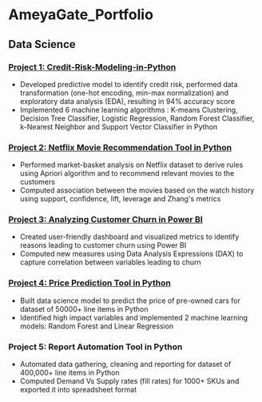 # AmeyaGate_Portfolio
## Data Science

### [Project 1: Credit-Risk-Modeling-in-Python](https://github.com/ameyagate/Credit-Risk-Modeling-in-Python/blob/main/Credit%20Risk%20Modeling.ipynb)
* Developed predictive model to identify credit risk, performed data transformation (one-hot encoding, min-max normalization) and exploratory data analysis (EDA), resulting in 94% accuracy score
* Implemented 6 machine learning algorithms : K-means Clustering, Decision Tree Classifier, Logistic Regression, Random Forest Classifier, k-Nearest Neighbor and Support Vector Classifier in Python

### [Project 2: Netflix Movie Recommendation Tool in Python](https://github.com/ameyagate/ameyagate.github.io/blob/476fe1144e908bcadc2f9d5773a21cc095997169/Netflix%20Movie%20Suggestions.ipynb)
* Performed market-basket analysis on Netflix dataset to derive rules using Apriori algorithm and to recommend relevant movies to the customers
* Computed association between the movies based on the watch history using support, confidence, lift, leverage and Zhang's metrics 

### [Project 3: Analyzing Customer Churn in Power BI](https://github.com/ameyagate/PowerBI/blob/main/Dashboard%20for%20Customer%20Churn%20in%20Telecom%20Industry.pdf)
* Created user-friendly dashboard and visualized metrics to identify reasons leading to customer churn using Power BI
* Computed new measures using Data Analysis Expressions (DAX) to capture correlation between variables leading to churn

### [Project 4: Price Prediction Tool in Python](https://github.com/ameyagate/ameyagate.github.io/blob/658c0a6f04283101eeedd55cee316b8e5ed276b0/Price%20predictions%20for%20used%20cars.ipynb)
* Built data science model to predict the price of pre-owned cars for dataset of 50000+ line items in Python
* Identified high impact variables and implemented 2 machine learning models: Random Forest and Linear Regression

### Project 5: Report Automation Tool in Python
* Automated data gathering, cleaning and reporting for dataset of 400,000+ line items in Python
* Computed Demand Vs Supply rates (fill rates) for 1000+ SKUs and exported it into spreadsheet format
